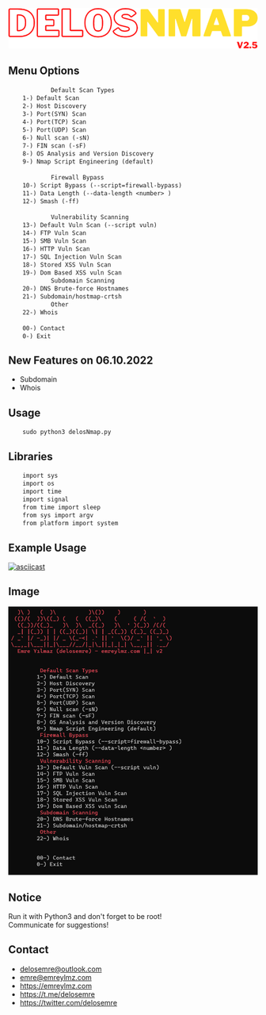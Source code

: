 ![image](https://raw.githubusercontent.com/delosemre/resimler/master/delosNmap%20Resimler/delosnmap_logo.png)


## Menu Options

                Default Scan Types 
        1-) Default Scan
        2-) Host Discovery
        3-) Port(SYN) Scan
        4-) Port(TCP) Scan
        5-) Port(UDP) Scan
        6-) Null scan (-sN)
        7-) FIN scan (-sF)
        8-) OS Analysis and Version Discovery
        9-) Nmap Script Engineering (default)
        
                Firewall Bypass
        10-) Script Bypass (--script=firewall-bypass)
        11-) Data Length (--data-length <number> )
        12-) Smash (-ff)
        
                Vulnerability Scanning
        13-) Default Vuln Scan (--script vuln)
        14-) FTP Vuln Scan
        15-) SMB Vuln Scan
        16-) HTTP Vuln Scan
        17-) SQL Injection Vuln Scan
        18-) Stored XSS Vuln Scan
        19-) Dom Based XSS vuln Scan
                Subdomain Scanning
        20-) DNS Brute-force Hostnames
        21-) Subdomain/hostmap-crtsh
                Other
        22-) Whois

        00-) Contact
        0-) Exit
       
## New Features on 06.10.2022
- Subdomain
- Whois
        
## Usage
        sudo python3 delosNmap.py
        
## Libraries
        import sys
        import os
        import time
        import signal
        from time import sleep
        from sys import argv
        from platform import system

## Example Usage
[![asciicast](https://asciinema.org/a/TvecD1aJyaY1zdWwPUwlsOOQO.svg)](https://asciinema.org/a/TvecD1aJyaY1zdWwPUwlsOOQO)

## Image

![image](https://raw.githubusercontent.com/delosemre/resimler/master/delosNmap%20Resimler/delosnmapv2.5.PNG)

## Notice

Run it with Python3 and don't forget to be root! <br>
Communicate for suggestions!

## Contact
- delosemre@outlook.com <br>
- emre@emreylmz.com <br>
- https://emreylmz.com <br>
- https://t.me/delosemre <br> 
- https://twitter.com/delosemre
